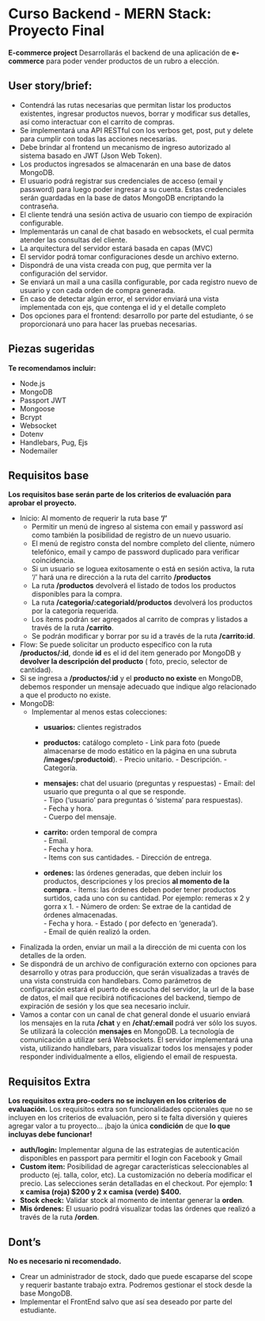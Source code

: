 # Curso Backend - MERN Stack: Proyecto Final
**E-commerce project**
Desarrollarás el backend de una aplicación de **e-commerce** para poder vender productos de un rubro a elección.


## User story/brief:
- Contendrá las rutas necesarias que permitan listar los productos existentes, ingresar productos nuevos, borrar y modificar sus detalles, así como interactuar con el carrito de compras.
- Se implementará una API RESTful con los verbos get, post, put y delete para cumplir con todas las acciones necesarias.
- Debe brindar al frontend un mecanismo de ingreso autorizado al sistema basado en JWT (Json Web Token).
- Los productos ingresados se almacenarán en una base de datos MongoDB.
- El usuario podrá registrar sus credenciales de acceso (email y password) para luego poder ingresar a su cuenta. Estas credenciales serán guardadas en la base de datos MongoDB encriptando la contraseña.
- El cliente tendrá una sesión activa de usuario con tiempo de expiración configurable.
- Implementarás un canal de chat basado en websockets, el cual permita atender las consultas del cliente.
- La arquitectura del servidor estará basada en capas (MVC)
-  El servidor podrá tomar configuraciones desde un archivo externo.  
-  Dispondrá de una vista creada con pug, que permita ver la configuración del servidor.
-  Se enviará un mail a una casilla configurable, por cada registro nuevo de usuario y con cada orden de compra generada.
-  En caso de detectar algún error, el servidor enviará una vista implementada con ejs, que contenga el id y el detalle completo
-  Dos opciones para el frontend: desarrollo por parte del estudiante, ó se proporcionará uno para hacer las pruebas necesarias.

## Piezas sugeridas
**Te recomendamos incluir:**
-  Node.js
-  MongoDB
-  Passport JWT    
-  Mongoose    
-  Bcrypt    
-  Websocket    
-  Dotenv    
-  Handlebars, Pug, Ejs    
-  Nodemailer

## Requisitos base
**Los requisitos base  serán parte de los criterios de evaluación para aprobar el proyecto.**
-	Inicio: Al momento de requerir la ruta base **‘/’**
	-	Permitir un menú de ingreso al sistema con email y password así como también la posibilidad de registro de un nuevo usuario.
	-	El menú de registro consta del nombre completo del cliente, número telefónico, email y campo de password duplicado para verificar coincidencia.
	-	Si un usuario se loguea exitosamente o está en sesión activa, la ruta ‘/’ hará una re dirección a la ruta del carrito **/productos**
	-	La ruta **/productos** devolverá el listado de todos los productos disponibles  para la compra.
	-	La ruta **/categoria/:categoriaId/productos** devolverá los productos por la categoría requerida.
	-	Los ítems podrán ser agregados al carrito de compras y listados a través de la ruta **/carrito**.
	-	Se podrán modificar y borrar por su id a través de la ruta **/carrito:id**.
-	Flow: Se puede solicitar un producto específico con la ruta **/productos/:id**, donde **id** es el id del item generado por MongoDB y **devolver la descripción del producto** ( foto, precio, selector de cantidad).
-	Si se ingresa a **/productos/:id** y el **producto no existe** en MongoDB, debemos responder un mensaje adecuado que indique algo relacionado a que el producto no existe.
-	MongoDB:
	-	Implementar al menos estas colecciones:
		-	**usuarios:** clientes registrados
		
		-	**productos:** catálogo completo
				-	Link para foto (puede almacenarse de modo estático en la página en una subruta **/images/:productoid**).
				-	Precio unitario.
				-	Descripción.
				-	Categoría.
				
		-	**mensajes:** chat del usuario (preguntas y respuestas)
				-	Email: del usuario que pregunta o al que se responde.    
				-	Tipo (‘usuario’ para preguntas ó ‘sistema’ para respuestas).   
				-	Fecha y hora.    
				-	Cuerpo del mensaje.
				
		-	**carrito:** orden temporal de compra   
				-	Email.    
				-	Fecha y hora.    
				-	Items con sus cantidades.
				-	Dirección de entrega.
				
		-	**ordenes:** las órdenes generadas, que deben incluir los productos, descripciones y los precios **al momento de la compra**.
				-   Ítems: las órdenes deben poder tener productos surtidos, cada uno con su cantidad. Por ejemplo: remeras x 2 y gorra x 1.
				-   Número de orden: Se extrae de la cantidad de órdenes almacenadas.    
				-	Fecha y hora.
				-	Estado ( por defecto en ‘generada’).    
				-	Email de quién realizó la orden.
-	Finalizada la orden, enviar un mail a la dirección de mi cuenta con los detalles de la orden.
-	Se dispondrá de un archivo de configuración externo con opciones para desarrollo y otras para producción, que serán visualizadas a través de una vista construida con handlebars. Como parámetros de configuración estará el puerto de escucha del servidor, la url de la base de datos, el mail que recibirá notificaciones del backend, tiempo de expiración de sesión y los que sea necesario incluir.
-	Vamos a contar con un canal de chat general donde el usuario enviará los mensajes en la ruta **/chat** y en **/chat/:email** podrá ver sólo los suyos. Se utilizará la colección **mensajes** en MongoDB. La tecnología de comunicación a utilizar será Websockets. El servidor implementará una vista, utilizando handlebars, para visualizar todos los mensajes y poder responder individualmente a ellos, eligiendo el email de respuesta.


## Requisitos Extra
**Los requisitos extra pro-coders no se incluyen en los criterios de evaluación.**
Los requisitos extra son funcionalidades opcionales que no se incluyen en los criterios de evaluación, pero si te falta diversión y quieres agregar valor a tu proyecto... ¡bajo la única **condición** de que **lo que incluyas debe funcionar!**
-	**auth/login:** Implementar alguna de las estrategias de autenticación disponibles en passport para permitir el login con Facebook y Gmail    
-	**Custom item:** Posibilidad de agregar características seleccionables al producto (ej. talla, color, etc). La customización no debería modificar el precio. Las selecciones serán detalladas en el checkout. Por ejemplo: **1 x camisa (roja) $200 y 2 x camisa (verde) $400.**    
-	**Stock check:** Validar stock al momento de intentar generar la **orden**.    
-	**Mis órdenes:** El usuario podrá visualizar todas las órdenes que realizó a través de la ruta **/orden**.

## Dont’s
**No es necesario ni recomendado.**
-	Crear un administrador de stock, dado que puede escaparse del scope y requerir bastante trabajo extra. Podremos gestionar el stock desde la base MongoDB.    
-	Implementar el FrontEnd salvo que así sea deseado por parte del estudiante.